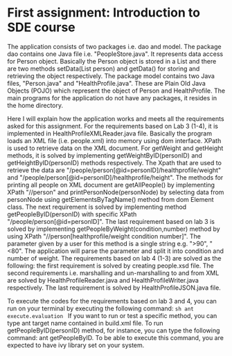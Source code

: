 # First assignment: Introduction to SDE course

The application consists of two packages i.e. dao and model. The package dao contains one Java file i.e. "PeopleStore.java". It represents data access for Person object. Basically the Person object is stored in a List and there are two methods setData(List person) and getData() for storing and retrieving the object respectively. The package model contains two Java files, "Person.java" and "HealthProfile.java". These are Plain Old Java Objects (POJO) which represent the object of Person and HealthProfile. The main programs for the application do not have any packages, it resides in the home directory.

Here I will explain how the application works and meets all the requirements asked for this assignment. For the requirements based on Lab 3 (1-4), it is implemented in HealthProfileXMLReader.java file. Basically the program loads an XML file (i.e. people.xml) into memory using dom interface. XPath is used to retrieve data on the XML document. For getWeight and getHeight methods, it is solved by implementing getWeightByID(personID) and getHeightByID(personID) methods respectively. The Xpath that are used to retrieve the data are "/people/person[@id=personID]/healthprofile/weight" and "/people/person[@id=personID]/healthprofile/height". The methods for printing all people on XML document are getAllPeople() by implementing XPath "//person" and printPersonNode(personNode) by selecting data from personNode using getElementsByTagName() method from dom Element class. The next requirement is solved by implementing method getPeopleByID(personID) with specific XPath "/people/person[@id=personID]". The last requirement based on lab 3 is solved by implementing getPeopleByWeight(condition,number) method by using XPath "//person[healthprofile/weight condition number]". The parameter given by a user for this method is a single string e.g. ">90", "<80". The application will parse the parameter and split it into condition and number of weight. The requirements based on lab 4 (1-3) are solved as the following: the first requirement is solved by creating people.xsd file. The second requirements i.e. marshalling and un-marshalling to and from XML are solved by HealthProfileReader.java and HealthProfileWriter.java respectively. The last requirement is solved by HealthProfileJSON.java file.

To execute the codes for the requirements based on lab 3 and 4, you can run on your terminal by executing the following command: 
	```sh
	ant execute.evaluation
	```
If you want to run or test a specific method, you can type ant target name contained in build.xml file. To run getPeopleByID(personID) method, for instance, you can type the following command: ant getPeopleByID. To be able to execute this command, you are expected to have ivy library set on your system.

  